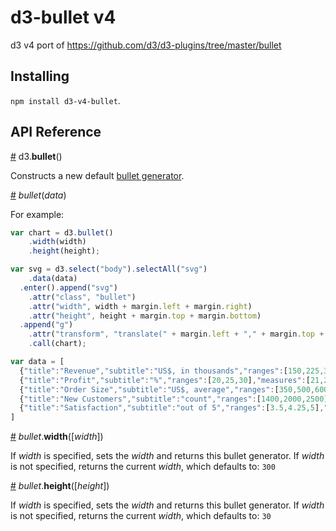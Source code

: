 # d3-bullet v4

d3 v4 port of https://github.com/d3/d3-plugins/tree/master/bullet

## Installing

`npm install d3-v4-bullet`.

## API Reference

<a name="bullet" href="#bullet">#</a> d3.<b>bullet</b>()

Constructs a new default [bullet generator](#_bullet).

<a name="_bullet" href="#_bullet">#</a> <i>bullet</i>(<i>data</i>)

For example:

```js
var chart = d3.bullet()
    .width(width)
    .height(height);

var svg = d3.select("body").selectAll("svg")
    .data(data)
  .enter().append("svg")
    .attr("class", "bullet")
    .attr("width", width + margin.left + margin.right)
    .attr("height", height + margin.top + margin.bottom)
  .append("g")
    .attr("transform", "translate(" + margin.left + "," + margin.top + ")")
    .call(chart);

var data = [
  {"title":"Revenue","subtitle":"US$, in thousands","ranges":[150,225,300],"measures":[220,270],"markers":[250]},
  {"title":"Profit","subtitle":"%","ranges":[20,25,30],"measures":[21,23],"markers":[26]},
  {"title":"Order Size","subtitle":"US$, average","ranges":[350,500,600],"measures":[100,320],"markers":[550]},
  {"title":"New Customers","subtitle":"count","ranges":[1400,2000,2500],"measures":[1000,1650],"markers":[2100]},
  {"title":"Satisfaction","subtitle":"out of 5","ranges":[3.5,4.25,5],"measures":[3.2,4.7],"markers":[4.4]}
]    
```

<a name="bullet_width" href="#bullet_width">#</a> <i>bullet</i>.<b>width</b>([<i>width</i>])

If *width* is specified, sets the *width* and returns this bullet generator. If *width* is not specified, returns the current *width*, which defaults to:  ```300```

<a name="bullet_width" href="#bullet_width">#</a> <i>bullet</i>.<b>height</b>([<i>height</i>])

If *width* is specified, sets the *width* and returns this bullet generator. If *width* is not specified, returns the current *width*, which defaults to:  ```30```

